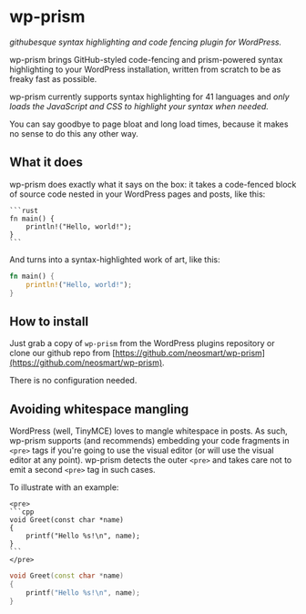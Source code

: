 # wp-prism

_githubesque syntax highlighting and code fencing plugin for WordPress._

wp-prism brings GitHub-styled code-fencing and prism-powered syntax highlighting to your WordPress installation, written from scratch to be as freaky fast as possible.

wp-prism currently supports syntax highlighting for 41 languages and _only loads the JavaScript and CSS to highlight your syntax when needed._

You can say goodbye to page bloat and long load times, because it makes no sense to do this any other way.

## What it does

wp-prism does exactly what it says on the box: it takes a code-fenced block of source code nested in your WordPress pages and posts, like this:

    ```rust
    fn main() {
        println!("Hello, world!");
    }
    ```
And turns into a syntax-highlighted work of art, like this:

```rust
fn main() {
    println!("Hello, world!");
}
```

## How to install

Just grab a copy of `wp-prism` from the WordPress plugins repository or clone our github repo from [https://github.com/neosmart/wp-prism](https://github.com/neosmart/wp-prism).

There is no configuration needed.

## Avoiding whitespace mangling

WordPress (well, TinyMCE) loves to mangle whitespace in posts. As such, wp-prism supports (and recommends) embedding your code fragments in `<pre>` tags if you're going to use the visual editor (or will use the visual editor at any point). wp-prism detects the outer `<pre>` and takes care not to emit a second `<pre>` tag in such cases.

To illustrate with an example:

    <pre>
    ```cpp
    void Greet(const char *name)
    {
        printf("Hello %s!\n", name);
    }
    ```
    </pre>

```cpp
void Greet(const char *name)
{
    printf("Hello %s!\n", name);
}
```
